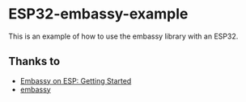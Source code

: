 # ESP32-embassy-example

This is an example of how to use the embassy library with an ESP32.

## Thanks to

- [Embassy on ESP: Getting Started](https://dev.to/apollolabsbin/embassy-on-esp-getting-started-27fi)
- [embassy](https://embassy.dev/)
